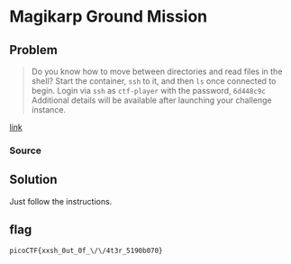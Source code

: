 # Magikarp Ground Mission
## Problem
> Do you know how to move between directories and read files in the shell? Start the container, `ssh` to it, and then `ls` once connected to begin. Login via `ssh` as `ctf-player` with the password, `6d448c9c`
Additional details will be available after launching your challenge instance.

[link](https://play.picoctf.org/practice/challenge/189)
### Source
## Solution
Just follow the instructions.
## flag
`picoCTF{xxsh_0ut_0f_\/\/4t3r_5190b070}`
